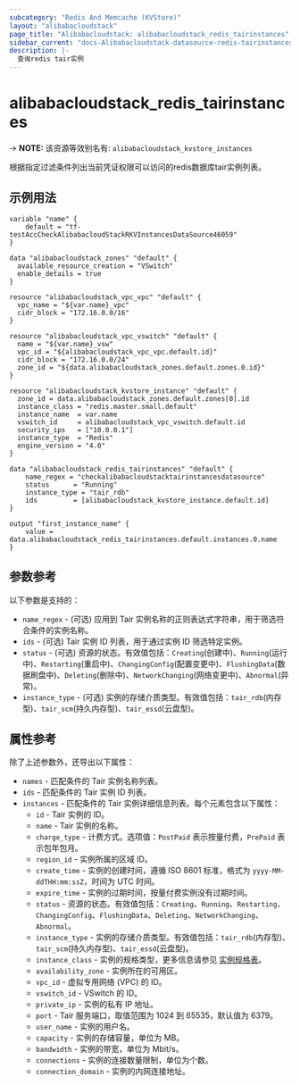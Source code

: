 ```yaml
---
subcategory: "Redis And Memcache (KVStore)"
layout: "alibabacloudstack"
page_title: "Alibabacloudstack: alibabacloudstack_redis_tairinstances"
sidebar_current: "docs-Alibabacloudstack-datasource-redis-tairinstances"
description: |- 
  查询redis tair实例
---
```


# alibabacloudstack_redis_tairinstances
-> **NOTE:** 该资源等效别名有: `alibabacloudstack_kvstore_instances`

根据指定过滤条件列出当前凭证权限可以访问的redis数据库tair实例列表。

## 示例用法

```hcl
variable "name" {
    default = "tf-testAccCheckAlibabacloudStackRKVInstancesDataSource46059"
}

data "alibabacloudstack_zones" "default" {
  available_resource_creation = "VSwitch"
  enable_details = true
}

resource "alibabacloudstack_vpc_vpc" "default" {
  vpc_name = "${var.name}_vpc"
  cidr_block = "172.16.0.0/16"
}

resource "alibabacloudstack_vpc_vswitch" "default" {
  name = "${var.name}_vsw"
  vpc_id = "${alibabacloudstack_vpc_vpc.default.id}"
  cidr_block = "172.16.0.0/24"
  zone_id = "${data.alibabacloudstack_zones.default.zones.0.id}"
}

resource "alibabacloudstack_kvstore_instance" "default" {
  zone_id = data.alibabacloudstack_zones.default.zones[0].id
  instance_class = "redis.master.small.default"
  instance_name  = var.name
  vswitch_id     = alibabacloudstack_vpc_vswitch.default.id
  security_ips   = ["10.0.0.1"]
  instance_type  = "Redis"
  engine_version = "4.0"
}

data "alibabacloudstack_redis_tairinstances" "default" {
    name_regex = "checkalibabacloudstacktairinstancesdatasource"
    status      = "Running"
    instance_type = "tair_rdb"
    ids         = [alibabacloudstack_kvstore_instance.default.id]
}

output "first_instance_name" {
    value = data.alibabacloudstack_redis_tairinstances.default.instances.0.name
}
```

## 参数参考

以下参数是支持的：

* `name_regex` - (可选) 应用到 Tair 实例名称的正则表达式字符串，用于筛选符合条件的实例名称。
* `ids` - (可选) Tair 实例 ID 列表，用于通过实例 ID 筛选特定实例。
* `status` - (可选) 资源的状态。有效值包括：`Creating`(创建中)、`Running`(运行中)、`Restarting`(重启中)、`ChangingConfig`(配置变更中)、`FlushingData`(数据刷盘中)、`Deleting`(删除中)、`NetworkChanging`(网络变更中)、`Abnormal`(异常)。
* `instance_type` - (可选) 实例的存储介质类型。有效值包括：`tair_rdb`(内存型)、`tair_scm`(持久内存型)、`tair_essd`(云盘型)。

## 属性参考

除了上述参数外，还导出以下属性：

* `names` - 匹配条件的 Tair 实例名称列表。
* `ids` - 匹配条件的 Tair 实例 ID 列表。
* `instances` - 匹配条件的 Tair 实例详细信息列表。每个元素包含以下属性：
  * `id` - Tair 实例的 ID。
  * `name` - Tair 实例的名称。
  * `charge_type` - 计费方式。选项值：`PostPaid` 表示按量付费，`PrePaid` 表示包年包月。
  * `region_id` - 实例所属的区域 ID。
  * `create_time` - 实例的创建时间，遵循 ISO 8601 标准，格式为 `yyyy-MM-ddTHH:mm:ssZ`，时间为 UTC 时间。
  * `expire_time` - 实例的过期时间，按量付费实例没有过期时间。
  * `status` - 资源的状态。有效值包括：`Creating`、`Running`、`Restarting`、`ChangingConfig`、`FlushingData`、`Deleting`、`NetworkChanging`、`Abnormal`。
  * `instance_type` - 实例的存储介质类型。有效值包括：`tair_rdb`(内存型)、`tair_scm`(持久内存型)、`tair_essd`(云盘型)。
  * `instance_class` - 实例的规格类型，更多信息请参见 [实例规格表](https://help.aliyun.com/document_detail/26350.htm)。
  * `availability_zone` - 实例所在的可用区。
  * `vpc_id` - 虚拟专用网络 (VPC) 的 ID。
  * `vswitch_id` - VSwitch 的 ID。
  * `private_ip` - 实例的私有 IP 地址。
  * `port` - Tair 服务端口，取值范围为 1024 到 65535，默认值为 6379。
  * `user_name` - 实例的用户名。
  * `capacity` - 实例的存储容量，单位为 MB。
  * `bandwidth` - 实例的带宽，单位为 Mbit/s。
  * `connections` - 实例的连接数量限制，单位为个数。
  * `connection_domain` - 实例的内网连接地址。